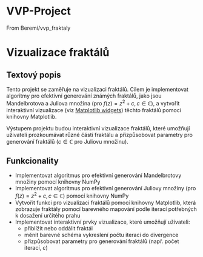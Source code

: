 # VVP-Project

From Beremi/vvp_fraktaly

# Vizualizace fraktálů

## Textový popis

Tento projekt se zaměřuje na vizualizaci fraktálů. Cílem je
implementovat algoritmy pro efektivní generování známých fraktálů, jako
jsou Mandelbrotova a Juliova množina (pro
$f\left(z\right)=z^{2}+c,c\in\mathbb{C}$), a vytvořit interaktivní
vizualizace (viz [Matplotlib
widgets](https://matplotlib.org/stable/gallery/widgets/index.html))
těchto fraktálů pomocí knihovny Matplotlib.

Výstupem projektu budou interaktivní vizualizace fraktálů, které
umožňují uživateli prozkoumávat různé části fraktálu a přizpůsobovat
parametry pro generování fraktálů ($c\in\mathbb{C}$ pro Juliovu
množinu).

## Funkcionality

-   Implementovat algoritmus pro efektivní generování Mandelbrotovy
    množiny pomocí knihovny NumPy
-   Implementovat algoritmus pro efektivní generování Juliovy množiny
    (pro $f\left(z\right)=z^{2}+c,c\in\mathbb{C}$) pomocí knihovny NumPy
-   Vytvořit funkci pro vizualizaci fraktálů pomocí knihovny Matplotlib,
    která zobrazuje fraktály pomocí barevného mapování podle iterací
    potřebných k dosažení určitého prahu
-   Implementovat interaktivní prvky vizualizace, které umožňují
    uživateli:
    -   přiblížit nebo oddálit fraktál
    -   měnit barevné schéma vykreslení počtu iterací do divergence
    -   přizpůsobovat parametry pro generování fraktálů (např. počet
        iterací, $c$)
